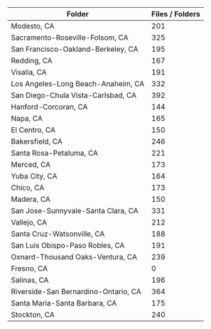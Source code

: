 | Folder                               |   Files / Folders |
|--------------------------------------|-------------------|
| Modesto, CA                          |               201 |
| Sacramento-Roseville-Folsom, CA      |               325 |
| San Francisco-Oakland-Berkeley, CA   |               195 |
| Redding, CA                          |               167 |
| Visalia, CA                          |               191 |
| Los Angeles-Long Beach-Anaheim, CA   |               332 |
| San Diego-Chula Vista-Carlsbad, CA   |               392 |
| Hanford-Corcoran, CA                 |               144 |
| Napa, CA                             |               165 |
| El Centro, CA                        |               150 |
| Bakersfield, CA                      |               246 |
| Santa Rosa-Petaluma, CA              |               221 |
| Merced, CA                           |               173 |
| Yuba City, CA                        |               164 |
| Chico, CA                            |               173 |
| Madera, CA                           |               150 |
| San Jose-Sunnyvale-Santa Clara, CA   |               331 |
| Vallejo, CA                          |               212 |
| Santa Cruz-Watsonville, CA           |               188 |
| San Luis Obispo-Paso Robles, CA      |               191 |
| Oxnard-Thousand Oaks-Ventura, CA     |               239 |
| Fresno, CA                           |                 0 |
| Salinas, CA                          |               196 |
| Riverside-San Bernardino-Ontario, CA |               364 |
| Santa Maria-Santa Barbara, CA        |               175 |
| Stockton, CA                         |               240 |